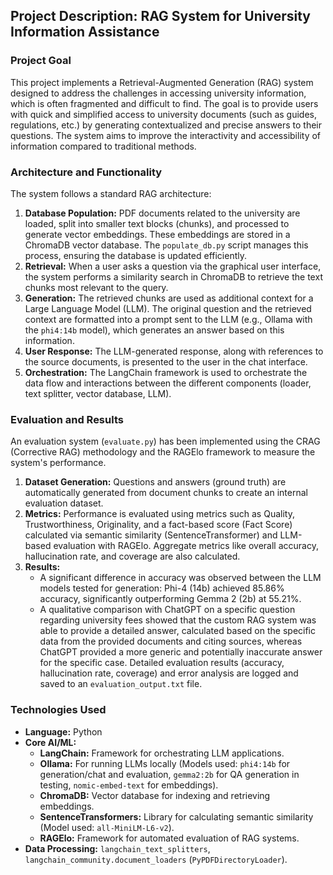 ## Project Description: RAG System for University Information Assistance

### Project Goal

This project implements a Retrieval-Augmented Generation (RAG) system designed to address the challenges in accessing university information, which is often fragmented and difficult to find. The goal is to provide users with quick and simplified access to university documents (such as guides, regulations, etc.) by generating contextualized and precise answers to their questions. The system aims to improve the interactivity and accessibility of information compared to traditional methods.

### Architecture and Functionality

The system follows a standard RAG architecture:

1.  **Database Population:** PDF documents related to the university are loaded, split into smaller text blocks (chunks), and processed to generate vector embeddings. These embeddings are stored in a ChromaDB vector database. The `populate_db.py` script manages this process, ensuring the database is updated efficiently.
2.  **Retrieval:** When a user asks a question via the graphical user interface, the system performs a similarity search in ChromaDB to retrieve the text chunks most relevant to the query.
3.  **Generation:** The retrieved chunks are used as additional context for a Large Language Model (LLM). The original question and the retrieved context are formatted into a prompt sent to the LLM (e.g., Ollama with the `phi4:14b` model), which generates an answer based on this information.
4.  **User Response:** The LLM-generated response, along with references to the source documents, is presented to the user in the chat interface.
5.  **Orchestration:** The LangChain framework is used to orchestrate the data flow and interactions between the different components (loader, text splitter, vector database, LLM).

### Evaluation and Results

An evaluation system (`evaluate.py`) has been implemented using the CRAG (Corrective RAG) methodology and the RAGElo framework to measure the system's performance.

1.  **Dataset Generation:** Questions and answers (ground truth) are automatically generated from document chunks to create an internal evaluation dataset.
2.  **Metrics:** Performance is evaluated using metrics such as Quality, Trustworthiness, Originality, and a fact-based score (Fact Score) calculated via semantic similarity (SentenceTransformer) and LLM-based evaluation with RAGElo. Aggregate metrics like overall accuracy, hallucination rate, and coverage are also calculated.
3.  **Results:**
    * A significant difference in accuracy was observed between the LLM models tested for generation: Phi-4 (14b) achieved 85.86% accuracy, significantly outperforming Gemma 2 (2b) at 55.21%.
    * A qualitative comparison with ChatGPT on a specific question regarding university fees showed that the custom RAG system was able to provide a detailed answer, calculated based on the specific data from the provided documents and citing sources, whereas ChatGPT provided a more generic and potentially inaccurate answer for the specific case. Detailed evaluation results (accuracy, hallucination rate, coverage) and error analysis are logged and saved to an `evaluation_output.txt` file.

### Technologies Used

* **Language:** Python
* **Core AI/ML:**
    * **LangChain:** Framework for orchestrating LLM applications.
    * **Ollama:** For running LLMs locally (Models used: `phi4:14b` for generation/chat and evaluation, `gemma2:2b` for QA generation in testing, `nomic-embed-text` for embeddings).
    * **ChromaDB:** Vector database for indexing and retrieving embeddings.
    * **SentenceTransformers:** Library for calculating semantic similarity (Model used: `all-MiniLM-L6-v2`).
    * **RAGElo:** Framework for automated evaluation of RAG systems.
* **Data Processing:** `langchain_text_splitters`, `langchain_community.document_loaders` (`PyPDFDirectoryLoader`).
